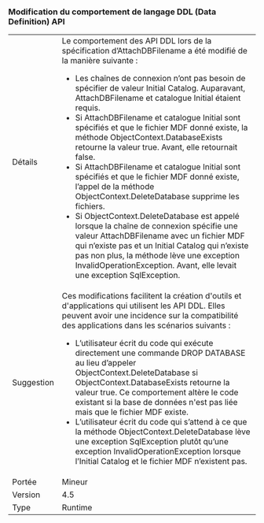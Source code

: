 ### <a name="change-in-behavior-in-data-definition-language-ddl-apis"></a>Modification du comportement de langage DDL (Data Definition) API

|   |   |
|---|---|
|Détails|Le comportement des API DDL lors de la spécification d’AttachDBFilename a été modifié de la manière suivante :<ul><li>Les chaînes de connexion n’ont pas besoin de spécifier de valeur Initial Catalog. Auparavant, AttachDBFilename et catalogue Initial étaient requis.</li><li>Si AttachDBFilename et catalogue Initial sont spécifiés et que le fichier MDF donné existe, la méthode ObjectContext.DatabaseExists retourne la valeur true. Avant, elle retournait false.</li><li>Si AttachDBFilename et catalogue Initial sont spécifiés et que le fichier MDF donné existe, l’appel de la méthode ObjectContext.DeleteDatabase supprime les fichiers.</li><li>Si ObjectContext.DeleteDatabase est appelé lorsque la chaîne de connexion spécifie une valeur AttachDBFilename avec un fichier MDF qui n’existe pas et un Initial Catalog qui n’existe pas non plus, la méthode lève une exception InvalidOperationException. Avant, elle levait une exception SqlException.</li></ul>|
|Suggestion|Ces modifications facilitent la création d'outils et d'applications qui utilisent les API DDL. Elles peuvent avoir une incidence sur la compatibilité des applications dans les scénarios suivants :<ul><li>L’utilisateur écrit du code qui exécute directement une commande DROP DATABASE au lieu d’appeler ObjectContext.DeleteDatabase si ObjectContext.DatabaseExists retourne la valeur true. Ce comportement altère le code existant si la base de données n'est pas liée mais que le fichier MDF existe.</li><li>L’utilisateur écrit du code qui s’attend à ce que la méthode ObjectContext.DeleteDatabase lève une exception SqlException plutôt qu’une exception InvalidOperationException lorsque l’Initial Catalog et le fichier MDF n’existent pas.</li></ul>|
|Portée|Mineur|
|Version|4.5|
|Type|Runtime|

